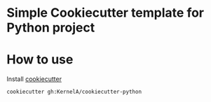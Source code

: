 # Simple Cookiecutter template for Python project

# How to use

Install [cookiecutter](https://github.com/cookiecutter/cookiecutter)

```
cookiecutter gh:KernelA/cookiecutter-python
```
